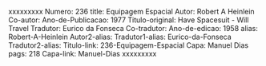 xxxxxxxxx
Numero: 236
title: Equipagem Espacial
Autor: Robert A Heinlein
Co-autor: 
Ano-de-Publicacao: 1977
Titulo-original: Have Spacesuit - Will Travel
Tradutor: Eurico da Fonseca
Co-tradutor: 
Ano-de-edicao: 1958
alias: Robert-A-Heinlein
Autor2-alias: 
Tradutor1-alias: Eurico-da-Fonseca
Tradutor2-alias: 
Titulo-link: 236-Equipagem-Espacial
Capa: Manuel Dias
pags: 218
Capa-link: Manuel-Dias
xxxxxxxxx